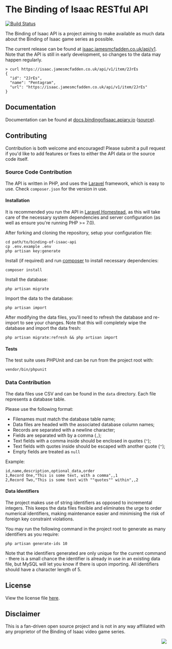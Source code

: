 # The Binding of Isaac RESTful API

[![Build Status](https://travis-ci.org/jamesmcfadden/binding-of-isaac-api.svg?branch=master)](https://travis-ci.org/jamesmcfadden/binding-of-isaac-api)

The Binding of Isaac API is a project aiming to make available as much data about the Binding of Isaac game series as possible.

The current release can be found at [isaac.jamesmcfadden.co.uk/api/v1](https://isaac.jamesmcfadden.co.uk/api/v1). Note that the API is still in early development, so changes to the data may happen regularly.

    > curl https://isaac.jamesmcfadden.co.uk/api/v1/item/2JrEs
    {
      "id": "2JrEs",
      "name": "Pentagram",
      "url": "https://isaac.jamesmcfadden.co.uk/api/v1/item/2JrEs"
    }

## Documentation

Documentation can be found at [docs.bindingofisaac.apiary.io](http://docs.bindingofisaac.apiary.io) ([source](https://github.com/jamesmcfadden/binding-of-isaac-api/blob/master/apiary.apib)).

## Contributing

Contribution is both welcome and encouraged! Please submit a pull request if you'd like to add features or fixes to either the API data or the source code itself.

### Source Code Contribution

The API is written in PHP, and uses the [Laravel](https://laravel.com/docs) framework, which is easy to use. Check `composer.json` for the version in use.

#### Installation

It is recommended you run the API in [Laravel Homestead](https://laravel.com/docs/homestead), as this will take care of the necessary system dependencies and server configuration (as well as ensure you're running PHP >= 7.0).

After forking and cloning the repository, setup your configuration file:

    cd path/to/binding-of-isaac-api
    cp .env.example .env
    php artisan key:generate

Install (if required) and run [composer](https://getcomposer.org) to install necessary dependencies:

    composer install
    
Install the database:

    php artisan migrate
    
Import the data to the database:
    
    php artisan import
    
After modifying the data files, you'll need to refresh the database and re-import to see your changes. Note that this will completely wipe the database and import the data fresh:

    php artisan migrate:refresh && php artisan import

#### Tests

The test suite uses PHPUnit and can be run from the project root with:

    vendor/bin/phpunit

### Data Contribution

The data files use CSV and can be found in the `data` directory. Each file represents a database table.

Please use the following format:

- Filenames must match the database table name;
- Data files are headed with the associated database column names;
- Records are separated with a newline character;
- Fields are separated with by a comma (`,`);
- Text fields with a comma inside should be enclosed in quotes (`"`);
- Text fields with quotes inside should be escaped with another quote (`"`);
- Empty fields are treated as `null`

Example:

    id,name,description,optional_data,order
    1,Record One,"This is some text, with a comma",,1
    2,Record Two,"This is some text with ""quotes"" within",,2

#### Data Identifiers

The project makes use of string identifiers as opposed to incremental integers. This keeps the data files flexible and eliminates the urge to order numerical identifiers, making maintenance easier and minimising the risk of foreign key constraint violations.

You may run the following command in the project root to generate as many identifiers as you require:

    php artisan generate-ids 10

Note that the identifiers generated are only unique for the current command - there is a small chance the identifier is already in use in an existing data file, but MySQL will let you know if there is upon importing. All identifiers should have a character length of 5.

## License

View the license file [here](https://github.com/jamesmcfadden/binding-of-isaac-api/blob/master/LICENSE.md).

## Disclaimer

This is a fan-driven open source project and is not in any way affiliated with any proprietor of the Binding of Isaac video game series.

<img style="float: right;" src="https://s11.postimg.org/71lnw7tn7/Isaac_Descent.png">

